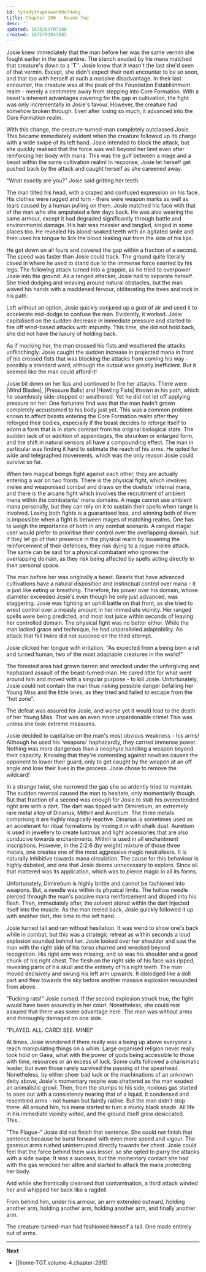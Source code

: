 ```yaml
---
id: 5y3ady3hspeewor90o7dokg
title: Chapter 290 - Round Two
desc: ''
updated: 1678269707106
created: 1675791043845
---
```


Josie knew immediately that the man before her was the same vermin she fought earlier in the quarantine. The stench exuded by his mana matched that creature's down to a 'T''. Josie knew that it wasn't the last she'd seen of that vermin. Except, she didn't expect their next encounter to be so soon, and that too with herself at such a massive disadvantage. In their last encounter, the creature was at the peak of the Foundation Establishment realm - merely a centimetre away from stepping into Core Formation. With a beast's inherent advantages covering for the gap in cultivation, the fight was only incrementally in Josie's favour. However, the creature had somehow broken through. Even after losing so much, it advanced into the Core Formation realm.

With this change, the creature-turned-man completely outclassed Josie. This became immediately evident when the creature followed up its charge with a wide swipe of its left hand. Josie intended to block the attack, but she quickly realised that the force was well beyond her limit even after reinforcing her body with mana. This was the gulf between a mage and a beast within the same cultivation realm! In response, Josie let herself get pushed back by the attack and caught herself as she careened away.

"What exactly are you?" Josie said gritting her teeth.

The man tilted his head, with a crazed and confused expression on his face. His clothes were ragged and torn - there were weapon marks as well as tears caused by a human pulling on them. Josie matched his face with that of the man who she amputated a few days back. He was also wearing the same armour, except it had degraded significantly through battle and environmental damage. His hair was messier and tangled, singed in some places too. He revealed his blood-soaked teeth with an agitated smile and then used his tongue to lick the blood leaking out from the side of his lips.

He got down on all fours and covered the gap within a fraction of a second. The speed was faster than Josie could track. The ground quite literally caved in where he used to stand due to the immense force exerted by his legs. The following attack turned into a grapple, as he tried to overpower Josie into the ground. As a ranged attacker, Josie had to separate herself. She tried dodging and weaving around natural obstacles, but the man waved his hands with a maddened fervour, obliterating the trees and rock in his path.

Left without an option, Josie quickly conjured up a gust of air and used it to accelerate mid-dodge to confuse the man. Evidently, it worked. Josie capitalised on the sudden decrease in immediate pressure and started to fire off wind-based attacks with impunity. This time, she did not hold back, she did not have the luxury of holding back.

As if mocking her, the man crossed his fists and weathered the attacks unflinchingly. Josie caught the sudden increase in projected mana in front of his crossed fists that was blocking the attacks from coming his way - possibly a standard ward, although the output was greatly inefficient. But it seemed like the man could afford it!

Josie bit down on her lips and continued to fire her attacks. There were |Wind Blades|, |Pressure Balls| and |Howling Fists| thrown in his path, which he seamlessly side-stepped or weathered. Yet he did not let off applying pressure on her. One fortunate find was that the man hadn't grown completely accustomed to his body just yet. This was a common problem known to affect beasts entering the Core Formation realm after they reforged their bodies, especially if the beast decides to reforge itself to adorn a form that is in stark contrast from his original biological state. The sudden lack of or addition of appendages, the shrunken or enlarged form, and the shift in natural sensors all have a compounding effect. The man in particular was finding it hard to estimate the reach of his arms. He opted for wide and telegraphed movements, which was the only reason Josie could survive so far.

When two magical beings fight against each other, they are actually entering a war on two fronts. There is the physical fight, which involves melee and weaponised combat and draws on the duelists' internal mana, and there is the arcane fight which involves the recruitment of ambient mana within the combatants' mana domains. A mage cannot use ambient mana personally, but they can rely on it to sustain their spells when range is involved. Losing both fights is a guaranteed loss, and winning both of them is impossible when a fight is between mages of matching realms. One has to weigh the importance of both in any combat scenario. A ranged magic user would prefer to prioritise their control over the overlapping domain, but if they let go of their presence in the physical realm by loosening the reinforcement of their defences, they risk dying to a rogue melee attack. The same can be said for a physical combatant who ignores the overlapping domain, as they risk being affected by spells acting directly in their personal space.

The man before her was originally a beast. Beasts that have advanced cultivations have a natural disposition and instinctual control over mana - it is just like eating or breathing. Therefore, his power over his domain, whose diameter exceeded Josie's even though he only just advanced, was staggering. Josie was fighting an uphill battle on that front, as she tried to wrest control over a measly amount in her immediate vicinity. Her ranged spells were being predicted, and most lost juice within seconds of leaving her controlled domain. The physical fight was no better either. While the man lacked grace and technique, he had unparalleled adaptability. An attack that fell twice did not succeed on the third attempt.

Josie clicked her tongue with irritation. "As expected from a being born a rat and turned human, two of the most adaptable creatures in the world!"

The forested area had grown barren and wrecked under the unforgiving and haphazard assault of the beast-turned-man. He cared little for what went around him and moved with a singular purpose - to kill Josie. Unfortunately, Josie could not contain the man thus risking possible danger befalling her Young Miss and the little ones, as they tried and failed to escape from the "hot zone".

The defeat was assured for Josie, and worse yet it would lead to the death of her Young Miss. That was an even more unpardonable crime! This was unless she took extreme measures.

Josie decided to capitalise on the man's most obvious weakness - his arms! Although he used his 'weapons' haphazardly, they carried immense power. Nothing was more dangerous than a neophyte handling a weapon beyond their capacity. Knowing that they're contending against newbies causes the opponent to lower their guard, only to get caught by the weapon at an off angle and lose their lives in the process. Josie chose to remove the wildcard!

In a strange twist, she narrowed the gap she so ardently tried to maintain. The sudden reversal caused the man to hesitate, only momentarily though. But that fraction of a second was enough for Josie to stab his overextended right arm with a dart. The dart was tipped with Dimiretium, an extremely rare metal alloy of Dinarius, Mithril and Auretium. The three metals comprising it are highly magically reactive. Dinarius is sometimes used as an accelerant for ritual formations by mixing it in with chalk dust. Auretium is used in jewellery to create lustrous and light accessories that are also conducive towards enchantments. Mithril is used in all enchantment inscriptions. However, in the 2:2:6 (by weight) mixture of those three metals, one creates one of the most aggressive magic neutralisers. It is naturally inhibitive towards mana circulation. The cause for this behaviour is highly debated, and one that Josie deems unnecessary to explore. Since all that mattered was its application, which was to pierce magic in all its forms.

Unfortunately, Dimiretium is highly brittle and cannot be fashioned into weapons. But, a needle was within its physical limits. The hollow needle pierced through the man's passive mana reinforcement and dipped into his flesh. Then, immediately after, the solvent stored within the dart injected itself into the muscle. As the man reeled back, Josie quickly followed it up with another dart, this time to the left hand.

Josie turned tail and ran without hesitation. It was weird to show one's back while in combat, but this was a strategic retreat as within seconds a loud explosion sounded behind her. Josie looked over her shoulder and saw the man with the right side of his torso charred and wrecked beyond recognition. His right arm was missing, and so was his shoulder and a good chunk of his right chest. The flesh on the right side of his face was ripped, revealing parts of his skull and the entirety of his right teeth. The man moved decisively and swung his left arm upwards. It dislodged like a doll part and flew towards the sky before another massive explosion resounded from above.

"Fucking rats!" Josie cursed. If the second explosion struck true, the fight would have been assuredly in her court. Nonetheless, she could rest assured that there was some advantage here. The man was without arms and thoroughly damaged on one side.

"PLAYED. ALL. CARD! SEE. MINE!"

At times, Josie wondered if there really was a being up above everyone's reach manipulating things on a whim. Large organised religion never really took hold on Gaea, what with the power of gods being accessible to those with time, resources or an excess of luck. Some cults followed a charismatic leader, but even those rarely survived the passing of the spearhead. Nonetheless, by either sheer bad luck or the machinations of an unknown deity above, Josie's momentary respite was shattered as the man exuded an animalistic growl. Then, from the stumps to his side, noxious gas started to ooze out with a consistency nearing that of a liquid. It condensed and resembled arms - not human but faintly ratlike. But the man didn't stop there. All around him, his mana started to turn a murky black shade. All life in his immediate vicinity wilted, and the ground itself grew desiccated. This...

"The Plague-" Josie did not finish that sentence. She could not finish that sentence because he burst forward with even more speed and vigour. The gaseous arms rushed uninterrupted directly towards her chest. Josie could feel that the force behind them was lesser, so she opted to parry the attacks with a side swipe. It was a success, but the momentary contact she had with the gas wrecked her attire and started to attack the mana protecting her body.

And while she frantically cleansed that contamination, a third attack winded her and whipped her back like a ragdoll.

From behind him, under his armour, an arm extended outward, holding another arm, holding another arm, holding another arm, and finally another arm.

The creature-turned-man had fashioned himself a tail. One made entirely out of arms.

____

**Next**
* [[home-TGT.volume-4.chapter-291]]